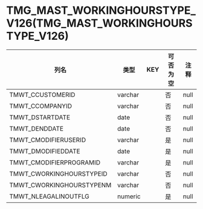 # TMG_MAST_WORKINGHOURSTYPE_V126(TMG_MAST_WORKINGHOURSTYPE_V126)
| 列名   | 类型   | KEY  | 可否为空 | 注释   |
| ---- | ---- | ---- | ---- | ---- |
|TMWT_CCUSTOMERID|varchar||否|null|
|TMWT_CCOMPANYID|varchar||否|null|
|TMWT_DSTARTDATE|date||否|null|
|TMWT_DENDDATE|date||否|null|
|TMWT_CMODIFIERUSERID|varchar||是|null|
|TMWT_DMODIFIEDDATE|date||是|null|
|TMWT_CMODIFIERPROGRAMID|varchar||是|null|
|TMWT_CWORKINGHOURSTYPEID|varchar||否|null|
|TMWT_CWORKINGHOURSTYPENM|varchar||否|null|
|TMWT_NLEAGALINOUTFLG|numeric||是|null|
